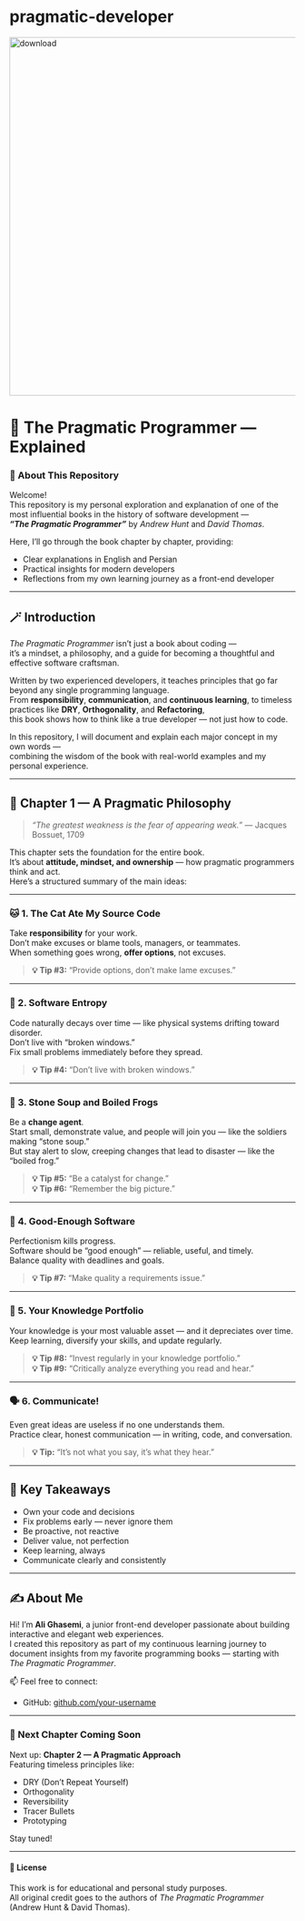 # pragmatic-developer
<img width="1200" height="630" alt="download" src="https://github.com/user-attachments/assets/5cf8d3f5-2a56-403d-aaa0-976277a0c3fb" />


# 📘 The Pragmatic Programmer — Explained
### 🧠 About This Repository
Welcome!  
This repository is my personal exploration and explanation of one of the most influential books in the history of software development —  
**_“The Pragmatic Programmer”_** by *Andrew Hunt* and *David Thomas*.

Here, I’ll go through the book chapter by chapter, providing:
- Clear explanations in English and Persian  
- Practical insights for modern developers  
- Reflections from my own learning journey as a front-end developer  

---

## 🪄 Introduction

_The Pragmatic Programmer_ isn’t just a book about coding —  
it’s a mindset, a philosophy, and a guide for becoming a thoughtful and effective software craftsman.

Written by two experienced developers, it teaches principles that go far beyond any single programming language.  
From **responsibility**, **communication**, and **continuous learning**, to timeless practices like **DRY**, **Orthogonality**, and **Refactoring**,  
this book shows how to think like a true developer — not just how to code.

In this repository, I will document and explain each major concept in my own words —  
combining the wisdom of the book with real-world examples and my personal experience.  

---

## 🧭 Chapter 1 — A Pragmatic Philosophy  
> _“The greatest weakness is the fear of appearing weak.”_ — Jacques Bossuet, 1709  

This chapter sets the foundation for the entire book.  
It’s about **attitude, mindset, and ownership** — how pragmatic programmers think and act.  
Here’s a structured summary of the main ideas:

---

### 🐱 1. The Cat Ate My Source Code  
Take **responsibility** for your work.  
Don’t make excuses or blame tools, managers, or teammates.  
When something goes wrong, **offer options**, not excuses.

> **💡 Tip #3:** “Provide options, don’t make lame excuses.”

---

### 🧩 2. Software Entropy  
Code naturally decays over time — like physical systems drifting toward disorder.  
Don’t live with “broken windows.”  
Fix small problems immediately before they spread.

> **💡 Tip #4:** “Don’t live with broken windows.”

---

### 🍲 3. Stone Soup and Boiled Frogs  
Be a **change agent**.  
Start small, demonstrate value, and people will join you — like the soldiers making “stone soup.”  
But stay alert to slow, creeping changes that lead to disaster — like the “boiled frog.”

> **💡 Tip #5:** “Be a catalyst for change.”  
> **💡 Tip #6:** “Remember the big picture.”

---

### 🧱 4. Good-Enough Software  
Perfectionism kills progress.  
Software should be “good enough” — reliable, useful, and timely.  
Balance quality with deadlines and goals.

> **💡 Tip #7:** “Make quality a requirements issue.”

---

### 💼 5. Your Knowledge Portfolio  
Your knowledge is your most valuable asset — and it depreciates over time.  
Keep learning, diversify your skills, and update regularly.  

> **💡 Tip #8:** “Invest regularly in your knowledge portfolio.”  
> **💡 Tip #9:** “Critically analyze everything you read and hear.”

---

### 🗣️ 6. Communicate!  
Even great ideas are useless if no one understands them.  
Practice clear, honest communication — in writing, code, and conversation.

> **💡 Tip:** “It’s not what you say, it’s what they hear.”

---

## 🚀 Key Takeaways
- Own your code and decisions  
- Fix problems early — never ignore them  
- Be proactive, not reactive  
- Deliver value, not perfection  
- Keep learning, always  
- Communicate clearly and consistently  

---

## ✍️ About Me
Hi! I’m **Ali Ghasemi**, a junior front-end developer passionate about building interactive and elegant web experiences.  
I created this repository as part of my continuous learning journey to document insights from my favorite programming books — starting with _The Pragmatic Programmer_.  

📫 Feel free to connect:  
- GitHub: [github.com/your-username](https://github.com/alighasemi889)  

---

### 🌟 Next Chapter Coming Soon
Next up: **Chapter 2 — A Pragmatic Approach**  
Featuring timeless principles like:
- DRY (Don’t Repeat Yourself)  
- Orthogonality  
- Reversibility  
- Tracer Bullets  
- Prototyping  

Stay tuned!

---

#### 🧾 License
This work is for educational and personal study purposes.  
All original credit goes to the authors of *The Pragmatic Programmer* (Andrew Hunt & David Thomas).
